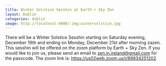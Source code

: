 ```yaml
---
title: Winter Solstice Sesshin at Earth + Sky Zen
layout: Dublin
categories: dublin
image: http://localhost:4000/:img:wintersolstice.jpg
---
```


There will be a Winter Solstice Sesshin starting on Saturday evening, December 19th and ending on Monday, December 21st after morning zazen. This sesshin will be offered on the zoom platform by Earth + Sky Zen. If you would like to join us, please send an email to zen.in.ireland@gmail.com for the passcode. The zoom link is: 
https://us02web.zoom.us/j/89834251202